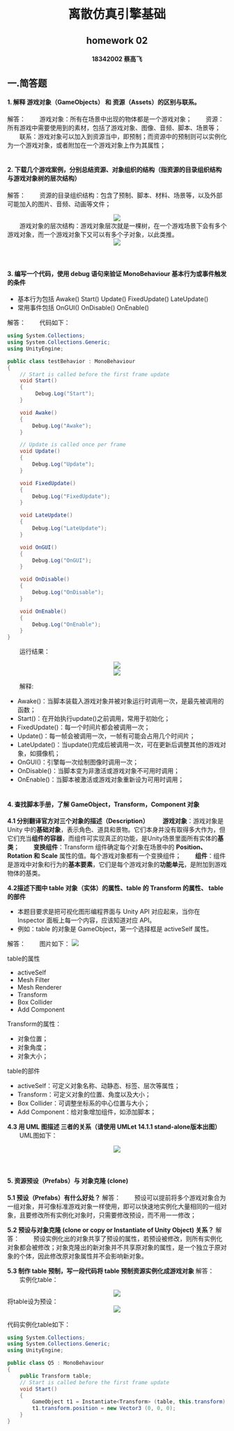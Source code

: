 # <center>离散仿真引擎基础</center>
## <center>homework 02</center>
#### <center>18342002 蔡高飞</center>
## 一.简答题
#### 1. 解释 游戏对象（GameObjects） 和 资源（Assets）的区别与联系。
解答：
&emsp;&emsp;游戏对象：所有在场景中出现的物体都是一个游戏对象；
&emsp;&emsp;资源：所有游戏中需要使用到的素材，包括了游戏对象、图像、音频、脚本、场景等；
&emsp;&emsp;联系：游戏对象可以加入到资源当中，即预制；而资源中的预制则可以实例化为一个游戏对象，或者附加在一个游戏对象上作为其属性；
<br><br>

#### 2. 下载几个游戏案例，分别总结资源、对象组织的结构（指资源的目录组织结构与游戏对象树的层次结构）
解答：
&emsp;&emsp;资源的目录组织结构：包含了预制、脚本、材料、场景等，以及外部可能加入的图片、音频、动画等文件；
<center><img src="img/资源目录结构.jpg"></center>
&emsp;&emsp;游戏对象的层次结构：游戏对象层次就是一棵树，在一个游戏场景下会有多个游戏对象，而一个游戏对象下又可以有多个子对象，以此类推。
<center><img src="img/游戏对象层次.png"></center><br><br>

#### 3. 编写一个代码，使用 debug 语句来验证 MonoBehaviour 基本行为或事件触发的条件
* 基本行为包括 Awake() Start() Update() FixedUpdate() LateUpdate()
* 常用事件包括 OnGUI() OnDisable() OnEnable()

解答：
&emsp;&emsp;代码如下：
```C#
using System.Collections;
using System.Collections.Generic;
using UnityEngine;

public class testBehavior : MonoBehaviour
{
    // Start is called before the first frame update
    void Start()
    {
         Debug.Log("Start");
    }

    void Awake()
    {
        Debug.Log("Awake");
    }

    // Update is called once per frame
    void Update()
    {
        Debug.Log("Update");
    }

    void FixedUpdate()
    {
        Debug.Log("FixedUpdate");
    }

    void LateUpdate()
    {
        Debug.Log("LateUpdate");
    }

    void OnGUI()
    {
        Debug.Log("OnGUI");
    }

    void OnDisable()
    {
        Debug.Log("OnDisable");
    }

    void OnEnable()
    {
        Debug.Log("OnEnable");
    }
}
```
&emsp;&emsp;运行结果：
<center><img src="img/Q3res01.png"></center>
<center><img src="img/Q3res02.png"></center>

&emsp;&emsp;解释:
* Awake()：当脚本装载入游戏对象并被对象运行时调用一次，是最先被调用的函数；
* Start()：在开始执行update()之前调用，常用于初始化；
* FixedUpdate()：每一个时间片都会被调用一次；
* Update()：每一帧会被调用一次，一帧有可能会占用几个时间片；
* LateUpdate()：当update()完成后被调用一次，可在更新后调整其他的游戏对象，如摄像机；
* OnGUI()：引擎每一次绘制图像时调用一次；
* OnDisable()：当脚本变为非激活或游戏对象不可用时调用；
* OnEnable()：当脚本被激活或游戏对象重新设为可用时调用；
<br><br>

#### 4. 查找脚本手册，了解 GameObject，Transform，Component 对象
**4.1 分别翻译官方对三个对象的描述（Description）**
&emsp;&emsp;**游戏对象**：游戏对象是 Unity 中的**基础对象**，表示角色、道具和景物。它们本身并没有取得多大作为，但它们充当**组件的容器**，而组件可实现真正的功能，是Unity场景里面所有实体的**基类**；
&emsp;&emsp;**变换组件**：Transform 组件确定每个对象在场景中的 **Position、Rotation 和 Scale** 属性的值。每个游戏对象都有一个变换组件；
&emsp;&emsp;**组件**：组件是游戏中对象和行为的**基本要素**，它们是每个游戏对象的**功能单元**，是附加到游戏物体的基类。

**4.2描述下图中 table 对象（实体）的属性、table 的 Transform 的属性、 table 的部件**
* 本题目要求是把可视化图形编程界面与 Unity API 对应起来，当你在 Inspector 面板上每一个内容，应该知道对应 API。
* 例如：table 的对象是 GameObject，第一个选择框是 activeSelf 属性。

解答：
&emsp;&emsp;图片如下：
<img src="img/Q4_2img.png">

table的属性
* activeSelf
* Mesh Filter
* Mesh Renderer
* Transform
* Box Collider
* Add Component

Transform的属性：
* 对象位置；
* 对象角度；
* 对象大小；

table的部件
* activeSelf：可定义对象名称、动静态、标签、层次等属性；
* Transform：可定义对象的位置、角度以及大小；
* Box Collider：可调整坐标系的中心位置与大小；
* Add Component：给对象增加组件，如添加脚本；

**4.3 用 UML 图描述 三者的关系（请使用 UMLet 14.1.1 stand-alone版本出图）**
&emsp;&emsp;UML图如下：
<center><img src="img/uml.png"></center>
<br><br>

#### 5. 资源预设（Prefabs）与 对象克隆 (clone)
**5.1 预设（Prefabs）有什么好处？**
解答：
&emsp;&emsp;预设可以提前将多个游戏对象合为一组对象，并可像标准游戏对象一样使用，即可以快速地实例化大量相同的一组对象，且要修改所有实例化对象时，只需要修改预设，而不用一一修改；

**5.2 预设与对象克隆 (clone or copy or Instantiate of Unity Object) 关系？**
解答：
&emsp;&emsp;预设实例化出的对象共享了预设的属性，若预设被修改，则所有实例化对象都会被修改；对象克隆出的新对象并不共享原对象的属性，是一个独立于原对象的个体，因此修改原对象属性并不会影响新对象。

**5.3 制作 table 预制，写一段代码将 table 预制资源实例化成游戏对象**
解答：
&emsp;&emsp;实例化table：
<center><img src="img/table.png"></center>
将table设为预设：
<center><img src="img/makePrefab.png"></center>
<br>
代码实例化table如下：

```C#
using System.Collections;
using System.Collections.Generic;
using UnityEngine;

public class Q5 : MonoBehaviour
{
    public Transform table;
    // Start is called before the first frame update
    void Start()
    {
        GameObject t1 = Instantiate<Transform> (table, this.transform).gameObject;
		t1.transform.position = new Vector3 (0, 0, 0);
    }
}

```



&emsp;&emsp;